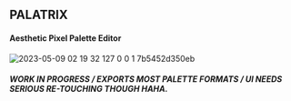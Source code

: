 ## PALATRIX
#### Aesthetic Pixel Palette Editor
![2023-05-09 02 19 32 127 0 0 1 7b5452d350eb](https://user-images.githubusercontent.com/67387763/236969983-660e0e7b-3a67-46f0-bbda-ed9adfbc65eb.png)








##### WORK IN PROGRESS / EXPORTS MOST PALETTE FORMATS / UI NEEDS SERIOUS RE-TOUCHING THOUGH HAHA.
